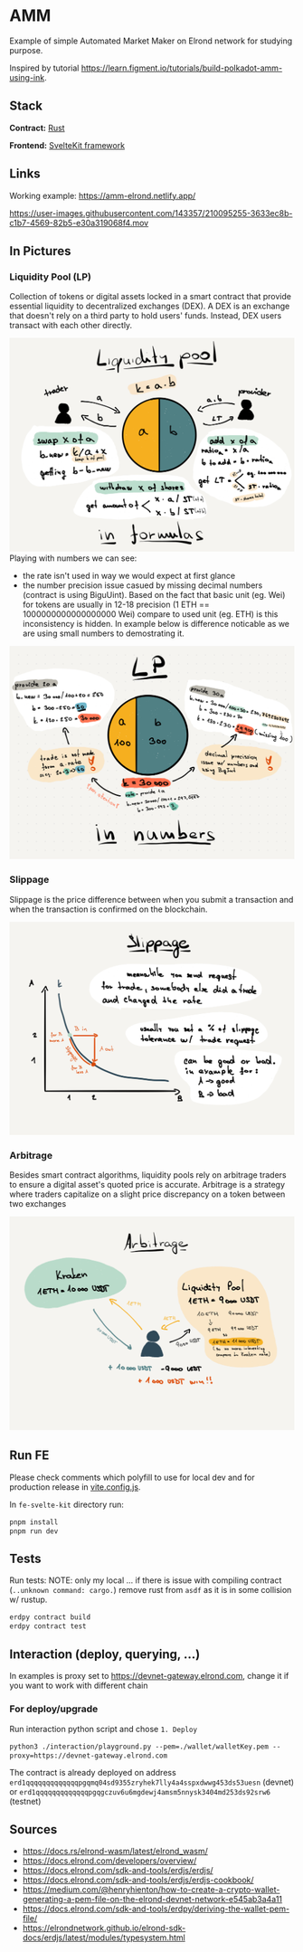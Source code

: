 # AMM
Example of simple Automated Market Maker on Elrond network for studying purpose.

Inspired by tutorial https://learn.figment.io/tutorials/build-polkadot-amm-using-ink.

## Stack
**Contract:** [Rust](./src/amm.rs)

**Frontend:** [SvelteKit framework](./fe-svelte-kit/)

## Links
Working example: https://amm-elrond.netlify.app/

https://user-images.githubusercontent.com/143357/210095255-3633ec8b-c1b7-4569-82b5-e30a319068f4.mov


## In Pictures
### Liquidity Pool (LP)
Collection of tokens or digital assets locked in a smart contract that provide essential liquidity to decentralized exchanges (DEX).
A DEX is an exchange that doesn't rely on a third party to hold users' funds. Instead, DEX users transact with each other directly.

![LP in formulas](./assets/lp_in_formulas.png "In formulas")
Playing with numbers we can see:
- the rate isn't used in way we would expect at first glance
- the number precision issue casued by missing decimal numbers (contract is using BiguUint).
Based on the fact that basic unit (eg. Wei) for tokens are usually in 12-18 precision (1 ETH == 1000000000000000000 Wei) compare to used unit (eg. ETH)
is this inconsistency is hidden. In example below is difference noticable as we are using small numbers to demostrating it.

![LP in numbers](./assets/lp_in_numbers.png "In numbers")

### Slippage
Slippage is the price difference between when you submit a transaction and when the transaction is confirmed on the blockchain.

![Slippage](./assets/slippage.png "Slippage")

### Arbitrage
Besides smart contract algorithms, liquidity pools rely on arbitrage traders to ensure a digital asset's quoted price is accurate.
Arbitrage is a strategy where traders capitalize on a slight price discrepancy on a token between two exchanges

![Arbitrage](./assets/arbitrage.png "Arbitrage")


## Run FE
Please check comments which polyfill to use for local dev and for production release in [vite.config.js](./fe-svelte-kit/vite.config.js).

In `fe-svelte-kit` directory run:
```
pnpm install
pnpm run dev
```

## Tests

Run tests:
NOTE: only my local ... if there is issue with compiling contract (`..unknown command: cargo.`) remove rust from `asdf` as it is in some collision w/ rustup.
```
erdpy contract build
erdpy contract test
```

## Interaction (deploy, querying, ...)
In examples is proxy set to https://devnet-gateway.elrond.com, change it if you want to work
with different chain

### For deploy/upgrade
Run interaction python script and chose `1. Deploy`
```
python3 ./interaction/playground.py --pem=./wallet/walletKey.pem --proxy=https://devnet-gateway.elrond.com
```

The contract is already deployed on address `erd1qqqqqqqqqqqqqpgqmq04sd9355zryhek7lly4a4sspxdwwg453ds53uesn` (devnet) or `erd1qqqqqqqqqqqqqpgqgczuv6u6mgdewj4amsm5nnysk3404md253ds92srw6` (testnet)

## Sources
- https://docs.rs/elrond-wasm/latest/elrond_wasm/
- https://docs.elrond.com/developers/overview/
- https://docs.elrond.com/sdk-and-tools/erdjs/erdjs/
- https://docs.elrond.com/sdk-and-tools/erdjs/erdjs-cookbook/
- https://medium.com/@henryhienton/how-to-create-a-crypto-wallet-generating-a-pem-file-on-the-elrond-devnet-network-e545ab3a4a11
- https://docs.elrond.com/sdk-and-tools/erdpy/deriving-the-wallet-pem-file/
- https://elrondnetwork.github.io/elrond-sdk-docs/erdjs/latest/modules/typesystem.html
